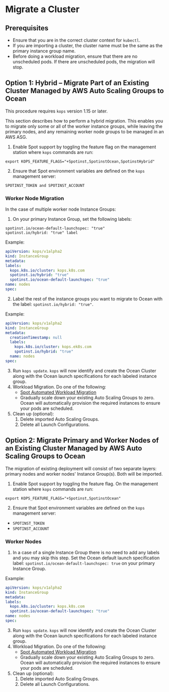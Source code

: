 # Migrate a Cluster

## Prerequisites

- Ensure that you are in the correct cluster context for `kubectl`.
- If you are importing a cluster, the cluster name must be the same as the primary instance group name.
- Before doing a workload migration, ensure that there are no unscheduled pods. If there are unscheduled pods, the migration will stop.

## Option 1: Hybrid – Migrate Part of an Existing Cluster Managed by AWS Auto Scaling Groups to Ocean

This procedure requires `kops` version 1.15 or later.

This section describes how to perform a hybrid migration. This enables you to migrate only some or all of the worker instance groups, while leaving the primary nodes, and any remaining worker node groups to be managed in an AWS ASG.

1. Enable Spot support by toggling the feature flag on the management station where `kops` commands are run:

`export KOPS_FEATURE_FLAGS="+Spotinst,SpotinstOcean,SpotinstHybrid"`

2. Ensure that Spot environment variables are defined on the `kops` management server:

`SPOTINST_TOKEN and SPOTINST_ACCOUNT`

### Worker Node Migration

In the case of multiple worker node Instance Groups:

1. On your primary Instance Group, set the following labels:

`spotinst.io/ocean-default-launchspec: "true"`  
`spotinst.io/hybrid: "true" label`

Example:

```yaml
apiVersion: kops/v1alpha2
kind: InstanceGroup
metadata:
labels:
  kops.k8s.io/cluster: kops.k8s.com
  spotinst.io/hybrid: "true"
  spotinst.io/ocean-default-launchspec: "true"
name: nodes
spec:
```

2. Label the rest of the instance groups you want to migrate to Ocean with the label:
   `spotinst.io/hybrid: "true"`.

Example:

```yaml
apiVersion: kops/v1alpha2
kind: InstanceGroup
metadata:
  creationTimestamp: null
  labels:
    kops.k8s.io/cluster: kops.ek8s.com
    spotinst.io/hybrid: "true"
  name: nodes
spec:
```

3. Run `kops update`. `kops` will now identify and create the Ocean Cluster along with the Ocean launch specifications for each labeled instance group.
4. Workload Migration. Do one of the following:
   - [Spot Automated Workload Migration](ocean/tutorials/migrate-workload)
   - Gradually scale down your existing Auto Scaling Groups to zero. Ocean will automatically provision the required instances to ensure your pods are scheduled.
5. Clean up (optional):
   1. Delete imported Auto Scaling Groups.
   2. Delete all Launch Configurations.

## Option 2: Migrate Primary and Worker Nodes of an Existing Cluster Managed by AWS Auto Scaling Groups to Ocean

The migration of existing deployment will consist of two separate layers: primary nodes and worker nodes' Instance Group(s). Both will be imported.

1. Enable Spot support by toggling the feature flag. On the management station where `kops` commands are run:

`export KOPS_FEATURE_FLAGS="+Spotinst,SpotinstOcean"`

2. Ensure that Spot environment variables are defined on the `kops` management server:

- `SPOTINST_TOKEN`
- `SPOTINST_ACCOUNT`

### Worker Nodes

1. In a case of a single Instance Group there is no need to add any labels and you may skip this step. Set the Ocean default launch specification label: `spotinst.io/ocean-default-launchspec: true` on your primary Instance Group.

Example:

```yaml
apiVersion: kops/v1alpha2
kind: InstanceGroup
metadata:
labels:
  kops.k8s.io/cluster: kops.k8s.com
  spotinst.io/ocean-default-launchspec: "true"
name: nodes
spec:
```

3. Run `kops update`. `kops` will now identify and create the Ocean Cluster along with the Ocean launch specifications for each labeled instance group.
4. Workload Migration. Do one of the following:
   - [Spot Automated Workload Migration](ocean/tutorials/migrate-workload)
   - Gradually scale down your existing Auto Scaling Groups to zero. Ocean will automatically provision the required instances to ensure your pods are scheduled.
5. Clean up (optional):
   1. Delete imported Auto Scaling Groups.
   2. Delete all Launch Configurations.
